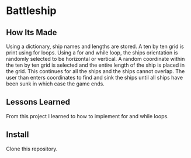 # Battleship

## How Its Made
Using a dictionary, ship names and lengths are stored. A ten by ten grid is print using for loops. Using a for and while loop, the ships orientation is randomly selected to be horizontal or vertical. A random coordinate within the ten by ten grid is selected and the entire length of the ship is placed in the grid. This continues for all the ships and the ships cannot overlap. The user than enters coordinates to find and sink the ships until all ships have been sunk in which case the game ends.

## Lessons Learned
From this project I learned to how to implement for and while loops.

## Install
Clone this repository.
